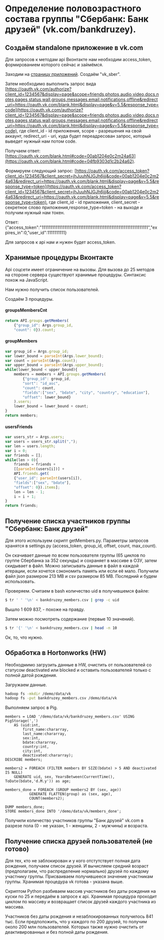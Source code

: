 # Определение половозрастного состава группы "Сбербанк: Банк друзей" (vk.com/bankdruzey).
## Создаём standalone приложение в vk.com
Для запросов к методам api Вконтакте нам необходим access_token, формированием которого сейчас и займёмся.

Заходим на [страницу приложений](https://vk.com/apps?act=manage). Создаём "vk_sber".

Затем необходимо выполнить запрос вида [https://oauth.vk.com/authorize?client_id=1234567&display=page&scope=friends,photos,audio,video,docs,notes,pages,status,wall,groups,messages,email,notifications,offline&redirect_uri=https://oauth.vk.com/blank.html&display=page&v=5.5&response_type=code](https://oauth.vk.com/authorize?client_id=1234567&display=page&scope=friends,photos,audio,video,docs,notes,pages,status,wall,groups,messages,email,notifications,offline&redirect_uri=https://oauth.vk.com/blank.html&display=page&v=5.5&response_type=code), где client_id - id приложения, scope - разрешения на свой аккаунт, redirect_uri - uri, куда будет переадресован запрос, который выведет нужный нам потом code.

Получаем ответ: [https://oauth.vk.com/blank.html#code=00ab1204e0c2m24a63](https://oauth.vk.com/blank.html#code=04fb9303d1c2b24a62).

Формируем следующий запрос: [https://oauth.vk.com/access_token?client_id=1234567&client_secret=jhJuuhNJGJh6jjj&code=00ab1204e0c2m24a63&redirect_uri=https://oauth.vk.com/blank.html&display=page&v=5.5&response_type=token](https://oauth.vk.com/access_token?client_id=1234567&client_secret=jhJuuhNJGJh6jjj&code=00ab1204e0c2m24a63&redirect_uri=https://oauth.vk.com/blank.html&display=page&v=5.5&response_type=token), где client_id - id приложения, client_secret - секретное слово приложения,response_type=token - на выходе и получим нужный нам токен.

Ответ: {"access_token":"1111111111111111111111111111111111111111111111111111111111111","expires_in":0,"user_id":1111111111}

Для запросов к api нам и нужен будет access_token.

## Хранимые процедуры Вконтакте
Api соцсети имеет ограничение на вызовы. Для вызова до 25 методов на стороне сервера существуют хранимые процедуры. Синтаксис похож на JavaScript.

Нам нужно получить список пользователей.

Создаём 3 процедуры.

#### groupsMembersCnt
```javascript
return API.groups.getMembers(
    {"group_id": Args.group_id,
    "count": 0}).count;
```
#### groupMembers
```javascript
var group_id = Args.group_id;
var lower_bound = parseInt(Args.lower_bound);
var count = parseInt(Args.count);
var upper_bound = parseInt(Args.upper_bound);
while(lower_bound < upper_bound){
    members = members + API.groups.getMembers(
        {"group_id": group_id,
        "sort": "id_asc",
        "count": count,
        "fields":["sex", "bdate", "city", "country", "education"],
        "offset": lower_bound}
    ).users;
    lower_bound = lower_bound + count;
}
return members;
```
#### usersFriends
```javascript
var users_str = Args.users;
var users = users_str.split(",");
var len = users.length;
var i = 0;
var friends = [];
while(len > 0){
    friends = friends +
    [[parseInt(users[i])] +
    API.friends.get(
    {"user_id": parseInt(users[i]),
    "fields":["sex", "bdate"],
    "offset": 0}).items];
    len = len - 1;
    i = i + 1;
}
return friends;
```

## Получение списка участников группы "Сбербанк: Банк друзей"
Для этого используем скрипт getMembers.py. Параметры запросов хранятся в settings.py (access_token, group_id, offset, count, max_count).

Он скачивает данные по всем пользователя группы (65 циклов по группе Сбербанка за 352 секунды) и сохраняет в массиве в ОЗУ, затем скидывает в файл. Можно записывать данные в файл в каждой итерации, если хочется сэкономить память или если её мало.
Получили файл json размером 213 MB и csv размером 85 MB. Последний и будем использовать.

Проверяем.
Считаем в bash количество uid в получившемся файле:
```bash
$ tr ' ' '\n' < bankdruzey_members.csv | grep -c uid
```
Вышло 1 609 837, - похоже на правду.

Затем можно посмотреть содержание (первые 10 значений).
```bash
$ tr '{' '\n' < bankdruzey_members.csv | head -n 10
```
Ок, то, что нужно.

## Обработка в Hortonworks (HW)
Необходмимо загрузить данные в HW, очистить от пользователей со статусом deactivated или blocked и оставить пользователей только с полной датой рождения.

Загружаем данные.
```bash
hadoop fs -mkdir /demo/data/vk
hadoop fs -put bankdruzey_members.csv /demo/data/vk
```

Выполняем запрос в Pig.
```Pig
members = LOAD '/demo/data/vk/bankdruzey_members.csv' USING PigStorage(',')
	AS (uid:int,
    	first_name:chararray,
        last_name:chararray,
        sex:int,
        bdate:chararray,
        country:int,
        city:int,
        deactivated:chararray);
DESCRIBE members;

members2 = FOREACH (FILTER members BY SIZE(bdate) > 5 AND deactivated IS NULL)
	GENERATE uid, sex, YearsBetween(CurrentTime(), ToDate(bdate,'d.M.y')) as age;
    
members_done = FOREACH (GROUP members2 BY (sex, age))
		   GENERATE FLATTEN(group) as (sex, age),
		   COUNT(members2);
           
DUMP members_done;
STORE members_done INTO '/demo/data/vk/members_done';
```

Получили количество участников группы "Банк друзей" vk.com в разрезе пола (0 - не указан, 1 - женщины, 2 - мужчины) и возраста.

## Получение списка друзей пользователей (не готово)
Для тех, кто не заблокирован и у кого отстутствует полная дата рождения, получаем список друзей. И вычисляем средний возраст (предполагаем, что распределение нормально) друзей по каждому участнику группы. Присваиваем получившееся значение участникам группы.
Хранимая процедура vk готова - указана выше.

Скриптом Python разбиваем массив участников без даты рождения на куски по 25 и передаём в запросе к api. Хранимая процедура проходит циклом по массиву и возвращает список друзей каждого участника из массива.

Участников без даты рождения и незаблокированных получилось 841 тыс. Если предположить, что у каждого по 200 друзей, то получим около 200 млн пользователей. Которых также нужно очистить от деактивированных и без полной даты рождения.
